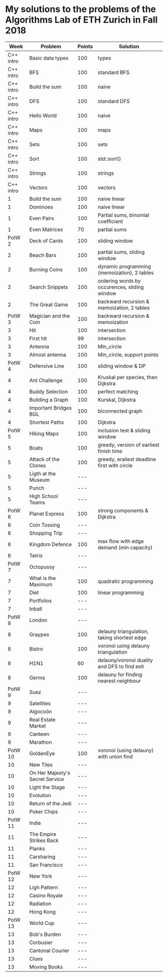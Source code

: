# My solutions to the problems of the Algorithms Lab of ETH Zurich in Fall 2018

| Week      | Problem                         | Points | Solution                                     |
| --------- | ------------------------------- | ------ | -------------------------------------------- |
| C++ intro | Basic data types                | 100    | types                                        |
| C++ intro | BFS                             | 100    | standard BFS                                 |
| C++ intro | Build the sum                   | 100    | naive                                        |
| C++ intro | DFS                             | 100    | standard DFS                                 |
| C++ intro | Hello World                     | 100    | naive                                        |
| C++ intro | Maps                            | 100    | maps                                         |
| C++ intro | Sets                            | 100    | sets                                         |
| C++ intro | Sort                            | 100    | std::sort()                                  |
| C++ intro | Strings                         | 100    | strings                                      |
| C++ intro | Vectors                         | 100    | vectors                                      |
| 1         | Build the sum                   | 100    | naive linear                                 |
| 1         | Dominoes                        | 100    | naive linear                                 |
| 1         | Even Pairs                      | 100    | Partial sums, binomial coefficient           |
| 1         | Even Matrices                   | 70     | partial sums                                 |
| PotW 2    | Deck of Cards                   | 100    | sliding window                               |
| 2         | Beach Bars                      | 100    | partial sums, sliding window                 |
| 2         | Burning Coins                   | 100    | dynamic programming (memoization), 2 tables  |
| 2         | Search Snippets                 | 100    | ordering words by occurences, sliding window |
| 2         | The Great Game                  | 100    | backward recursion & memoization, 2 tables   |
| PotW 3    | Magician and the Coin           | 100    | backward recursion & memoization             |
| 3         | Hit                             | 100    | intersection                                 |
| 3         | First hit                       | 99     | intersection                                 |
| 3         | Antenna                         | 100    | Min_circle                                   |
| 3         | Almost antenna                  | 100    | Min_circle, support points                   |
| PotW 4    | Defensive Line                  | 100    | sliding window & DP                          |
| 4         | Ant Challenge                   | 100    | Kruskal per species, then Dijkstra           |
| 4         | Buddy Selection                 | 100    | perfect matching                             |
| 4         | Building a Graph                | 100    | Kurskal, Dijkstra                            |
| 4         | Important Bridges BGL           | 100    | biconnected graph                            |
| 4         | Shortest Paths                  | 100    | Dijkstra                                     |
| PotW 5    | Hiking Maps                     | 100    | inclusion test & sliding window              |
| 5         | Boats                           | 100    | greedy, version of earliest finish time      |
| 5         | Attack of the Clones            | 100    | greedy, eraliest deadline first with circle  |
| 5         | Ligth at the Museum             | ---    |                                              |
| 5         | Punch                           | ---    |                                              |
| 5         | High School Teams               | ---    |                                              |
| PotW 6    | Planet Express                  | 100    | strong components & Dijkstra                 |
| 6         | Coin Tossing                    | ---    |                                              |
| 6         | Shopping Trip                   | ---    |                                              |
| 6         | Kingdom Defence                 | 100    | max flow with edge demand (min capacity)     |
| 6         | Tetris                          | ---    |                                              |
| PotW 7    | Octopussy                       | ---    |                                              |
| 7         | What is the Maximum             | 100    | quadratic programming                        |
| 7         | Diet                            | 100    | linear programming                           |
| 7         | Portfolios                      | ---    |                                              |
| 7         | Inball                          | ---    |                                              |
| PotW 8    | London                          | ---    |                                              |
| 8         | Graypes                         | 100    | delauny triangulation, taking shortest edge  |
| 8         | Bistro                          | 100    | voronoi using delauny triangulation          |
| 8         | H1N1                            | 60     | delauny/voronoi duality and DFS to find exit |
| 8         | Germs                           | 100    | delauny for finding nearest neighbour        |
| PotW 9    | Suez                            | ---    |                                              |
| 9         | Satellites                      | ---    |                                              |
| 9         | Algocoön                        | ---    |                                              |
| 9         | Real Estate Market              | ---    |                                              |
| 9         | Canteen                         | ---    |                                              |
| 9         | Marathon                        | ---    |                                              |
| PotW 10   | GoldenEye                       | 100    | voronoi (using delauny) with union find      |
| 10        | New Tiles                       | ---    |                                              |
| 10        | On Her Majesty's Secret Service | ---    |                                              |
| 10        | Light the Stage                 | ---    |                                              |
| 10        | Evolution                       | ---    |                                              |
| 10        | Return of the Jedi              | ---    |                                              |
| 10        | Poker Chips                     | ---    |                                              |
| PotW 11   | India                           | ---    |                                              |
| 11        | The Empire Strikes Back         | ---    |                                              |
| 11        | Planks                          | ---    |                                              |
| 11        | Carsharing                      | ---    |                                              |
| 11        | San Francisco                   | ---    |                                              |
| PotW 12   | New York                        | ---    |                                              |
| 12        | Ligh Pattern                    | ---    |                                              |
| 12        | Casino Royale                   | ---    |                                              |
| 12        | Radiation                       | ---    |                                              |
| 12        | Hong Kong                       | ---    |                                              |
| PotW 13   | World Cup                       | ---    |                                              |
| 13        | Bob's Burden                    | ---    |                                              |
| 13        | Corbusier                       | ---    |                                              |
| 13        | Cantonal Courier                | ---    |                                              |
| 13        | Clues                           | ---    |                                              |
| 13        | Moving Books                    | ---    |                                              |